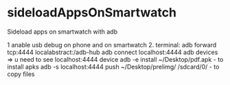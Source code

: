 # sideloadAppsOnSmartwatch
Sideload apps on smartwatch with adb

1 anable usb debug on phone and on smartwatch
2. terminal:
adb forward tcp:4444 localabstract:/adb-hub
adb connect localhost:4444
adb devices => u need to see localhost:4444	device
adb -e install ~/Desktop/pdf.apk  - to install apks
adb -s localhost:4444 push ~/Desktop/prelimg/ /sdcard/0/ - to copy files
